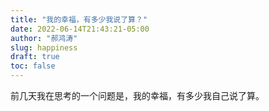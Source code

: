 ```yaml
---
title: "我的幸福，有多少我说了算？"
date: 2022-06-14T21:43:21-05:00
author: "郝鸿涛"
slug: happiness
draft: true
toc: false
---
```


前几天我在思考的一个问题是，我的幸福，有多少我自己说了算。